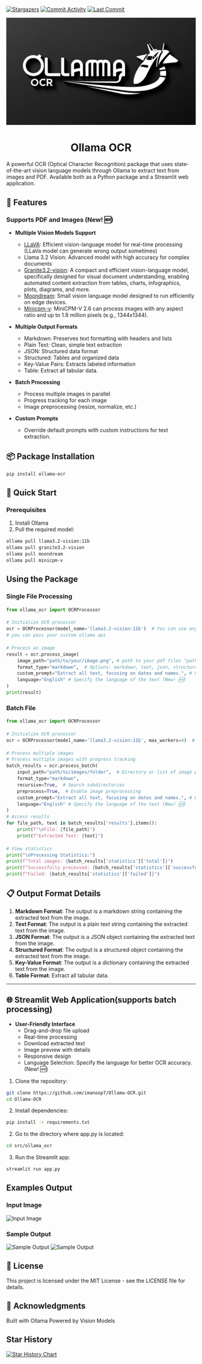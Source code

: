 <a href="https://github.com/imanoop7/Ollama-OCR"><img src="https://img.shields.io/github/stars/imanoop7/Ollama-OCR.svg?style=social&label=Star" alt="Stargazers"></a>
<a href="https://github.com/imanoop7/Ollama-OCR/graphs/commit-activity"><img src="https://img.shields.io/github/commit-activity/m/imanoop7/Ollama-OCR.svg" alt="Commit Activity"></a>
<a href="https://github.com/imanoop7/Ollama-OCR"><img src="https://img.shields.io/github/last-commit/imanoop7/Ollama-OCR.svg" alt="Last Commit"></a>

![Ollama OCR Logo](logo_file.jpg)

<h1 align="center">Ollama OCR</h1>

A powerful OCR (Optical Character Recognition) package that uses state-of-the-art vision language models through Ollama to extract text from images and PDF. Available both as a Python package and a Streamlit web application.

## 🌟 Features

### Supports PDF and Images (New! 🆕)

- **Multiple Vision Models Support**
  - [LLaVA](https://ollama.com/library/llava): Efficient vision-language model for real-time processing (LLaVa model can generate wrong output sometimes)
  - Llama 3.2 Vision: Advanced model with high accuracy for complex documents
  - [Granite3.2-vision](https://ollama.com/library/granite3.2-vision): A compact and efficient vision-language model, specifically designed for visual document understanding, enabling automated content extraction from tables, charts,    infographics, plots, diagrams, and more.
  - [Moondream](https://ollama.com/library/moondream): Small vision language model designed to run efficiently on edge devices.
  - [Minicpm-v](https://ollama.com/library/minicpm-v): MiniCPM-V 2.6 can process images with any aspect ratio and up to 1.8 million pixels (e.g., 1344x1344).

- **Multiple Output Formats**
  - Markdown: Preserves text formatting with headers and lists
  - Plain Text: Clean, simple text extraction
  - JSON: Structured data format
  - Structured: Tables and organized data
  - Key-Value Pairs: Extracts labeled information
  - Table: Extract all tabular data.

- **Batch Processing**
  - Process multiple images in parallel
  - Progress tracking for each image
  - Image preprocessing (resize, normalize, etc.)

- **Custom Prompts**
  - Override default prompts with custom instructions for text extraction.

## 📦 Package Installation

```bash
pip install ollama-ocr
```

## 🚀 Quick Start
### Prerequisites
1. Install Ollama
2. Pull the required model:

```bash
ollama pull llama3.2-vision:11b
ollama pull granite3.2-vision
ollama pull moondream
ollama pull minicpm-v
```
## Using the Package

### Single File Processing

```python
from ollama_ocr import OCRProcessor

# Initialize OCR processor
ocr = OCRProcessor(model_name='llama3.2-vision:11b')  # You can use any vision model available on Ollama
# you can pass your custom ollama api

# Process an image
result = ocr.process_image(
    image_path="path/to/your/image.png", # path to your pdf files "path/to/your/file.pdf"
    format_type="markdown",  # Options: markdown, text, json, structured, key_value
    custom_prompt="Extract all text, focusing on dates and names.", # Optional custom prompt
    language="English" # Specify the language of the text (New! 🆕)
)
print(result)
```
### Batch File 

```python
from ollama_ocr import OCRProcessor

# Initialize OCR processor
ocr = OCRProcessor(model_name='llama3.2-vision:11b', max_workers=4)  # max workers for parallel processing

# Process multiple images
# Process multiple images with progress tracking
batch_results = ocr.process_batch(
    input_path="path/to/images/folder",  # Directory or list of image paths
    format_type="markdown",
    recursive=True,  # Search subdirectories
    preprocess=True,  # Enable image preprocessing
    custom_prompt="Extract all text, focusing on dates and names.", # Optional custom prompt
    language="English" # Specify the language of the text (New! 🆕)
)
# Access results
for file_path, text in batch_results['results'].items():
    print(f"\nFile: {file_path}")
    print(f"Extracted Text: {text}")

# View statistics
print("\nProcessing Statistics:")
print(f"Total images: {batch_results['statistics']['total']}")
print(f"Successfully processed: {batch_results['statistics']['successful']}")
print(f"Failed: {batch_results['statistics']['failed']}")
```

## 📋 Output Format Details

1. **Markdown Format**: The output is a markdown string containing the extracted text from the image.
2. **Text Format**: The output is a plain text string containing the extracted text from the image.
3. **JSON Format**: The output is a JSON object containing the extracted text from the image.
4. **Structured Format**: The output is a structured object containing the extracted text from the image.
5. **Key-Value Format**: The output is a dictionary containing the extracted text from the image.
6. **Table Format**: Extract all tabular data.

-----
## 🌐 Streamlit Web Application(supports batch processing)
- **User-Friendly Interface**
  - Drag-and-drop file upload
  - Real-time processing
  - Download extracted text
  - Image preview with details
  - Responsive design
  - Language Selection: Specify the language for better OCR accuracy. (New! 🆕)

1. Clone the repository:
```bash
git clone https://github.com/imanoop7/Ollama-OCR.git
cd Ollama-OCR
```
2. Install dependencies:
```bash
pip install -r requirements.txt
```
2. Go to the directory where app.py is located:
```bash
cd src/ollama_ocr      
```
3. Run the Streamlit app:
```bash
streamlit run app.py
```


## Examples Output
### Input Image
![Input Image](input/img.png)


### Sample Output
![Sample Output](output/image.png)
![Sample Output](output/markdown.png)


## 📄 License
This project is licensed under the MIT License - see the LICENSE file for details.

## 🙏 Acknowledgments
Built with Ollama
Powered by Vision Models


## Star History

[![Star History Chart](https://api.star-history.com/svg?repos=imanoop7/Ollama-OCR&type=Date)](https://star-history.com/#imanoop7/Ollama-OCR&Date)

